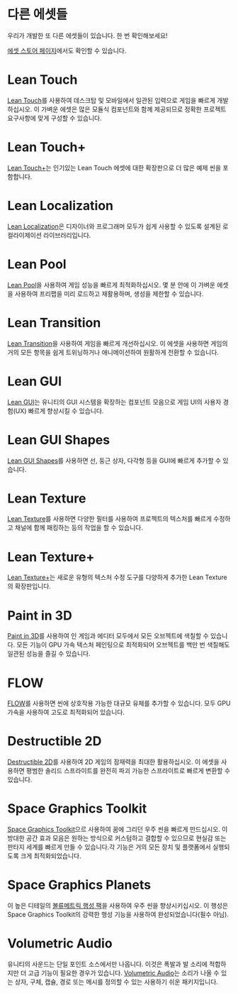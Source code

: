 # 다른 에셋들

우리가 개발한 또 다른 에셋들이 있습니다. 한 번 확인해보세요!

[에셋 스토어 페이지](https://assetstore.unity.com/publishers/1513?aid=1101l4Jks&utm_campaign=unity_affiliate&utm_medium=affiliate&utm_source=partnerize-linkmaker)에서도 확인할 수 있습니다.

# Lean Touch

[Lean Touch](https://carloswilkes.com/Get/LeanTouch)를 사용하여 데스크탑 및 모바일에서 일관된 입력으로 게임을 빠르게 개발하십시오. 이 가벼운 에셋은 많은 모듈식 컴포넌트와 함께 제공되므로 정확한 프로젝트 요구사항에 맞게 구성할 수 있습니다.

# Lean Touch+

[Lean Touch+](https://carloswilkes.com/Get/LeanTouchPlus)는 인기있는 Lean Touch 에셋에 대한 확장판으로 더 많은 예제 씬을 포함합니다.

# Lean Localization

[Lean Localization](https://carloswilkes.com/Get/LeanLocalization)은 디자이너와 프로그래머 모두가 쉽게 사용할 수 있도록 설계된 로컬라이제이션 라이브러리입니다.

# Lean Pool

[Lean Pool](https://carloswilkes.com/Get/LeanPool)을 사용하여 게임 성능을 빠르게 최적화하십시오. 몇 분 안에 이 가벼운 에셋을 사용하여 프리팹을 미리 로드하고 재활용하며, 생성을 제한할 수 있습니다.

# Lean Transition

[Lean Transition](https://carloswilkes.com/Get/LeanTransition)을 사용하여 게임을 빠르게 개선하십시오. 이 에셋을 사용하면 게임의 거의 모든 항목을 쉽게 트위닝하거나 애니메이션하여 원활하게 전환할 수 있습니다.

# Lean GUI

[Lean GUI](https://carloswilkes.com/Get/LeanGUI)는 유니티의 GUI 시스템을 확장하는 컴포넌트 모음으로 게임 UI의 사용자 경험(UX) 빠르게 향상시킬 수 있습니다.

# Lean GUI Shapes

[Lean GUI Shapes](https://carloswilkes.com/Get/LeanGUIShapes)를 사용하면 선, 둥근 상자, 다각형 등을 GUI에 빠르게 추가할 수 있습니다.

# Lean Texture

[Lean Texture](https://carloswilkes.com/Get/LeanTexture)를 사용하면 다양한 필터를 사용하여 프로젝트의 텍스처를 빠르게 수정하고 채널에 함께 패킹하는 등의 작업을 할 수 있습니다.

# Lean Texture+

[Lean Texture+](https://carloswilkes.com/Get/LeanTexturePlus)는 새로운 유형의 텍스처 수정 도구를 다양하게 추가한 Lean Texture의 확장판입니다.

# Paint in 3D

[Paint in 3D](https://carloswilkes.com/Get/PaintIn3D)를 사용하여 인 게임과 에디터 모두에서 모든 오브젝트에 색칠할 수 있습니다. 모든 기능이 GPU 가속 텍스처 페인팅으로 최적화되어 오브젝트를 백만 번 색칠해도 일관된 성능을 즐길 수 있습니다.

# FLOW

[FLOW](https://carloswilkes.com/Get/FLOW)를 사용하면 씬에 상호작용 가능한 대규모 유체를 추가할 수 있습니다. 모두 GPU 가속을 사용하여 고도로 최적화되어 있습니다.

# Destructible 2D

[Destructible 2D](https://carloswilkes.com/Get/Destructible2D)를 사용하여 2D 게임의 잠재력을 최대한 활용하십시오. 이 에셋을 사용하면 평범한 솔리드 스프라이트를 완전히 파괴 가능한 스프라이트로 빠르게 변환할 수 있습니다.

# Space Graphics Toolkit

[Space Graphics Toolkit](https://carloswilkes.com/Get/SpaceGraphicsToolkit)으르 사용하여 꿈에 그리던 우주 씬을 빠르게 만드십시오. 이 방대한 공간 효과 모음은 원하는 방식으로 커스텀하고 결합할 수 있으므로 현실감 또는 판타지 세계를 빠르게 만들 수 있습니다.각 기능은 거의 모든 장치 및 플랫폼에서 실행되도록 크게 최적화되었습니다.

# Space Graphics Planets

이 높은 디테일의 [볼류메트릭 행성 팩](https://carloswilkes.com/Get/SpaceGraphicsPlanets)을 사용하여 우주 씬을 향상시키십시오. 이 행성은 Space Graphics Toolkit의 강력한 행성 기능을 사용하여 완성되었습니다(필수 아님).

# Volumetric Audio

유니티의 사운드는 단일 포인트 소스에서만 나옵니다. 이것은 폭발과 발 소리에 적합하지만 더 고급 기능이 필요한 경우가 있습니다. [Volumetric Audio](https://carloswilkes.com/Get/VolumetricAudio)는 소리가 나올 수 있는 상자, 구체, 캡슐, 경로 또는 메시를 정의할 수 있는 사용하기 쉬운 패키지입니다.